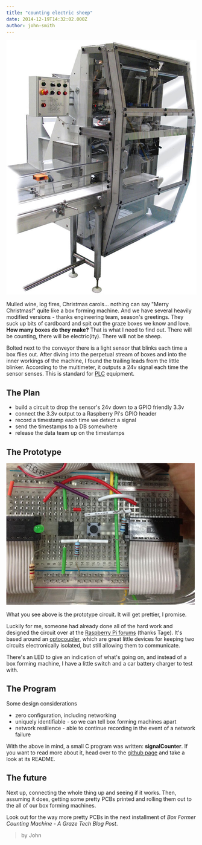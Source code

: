 ```yaml
---
title: "counting electric sheep"
date: 2014-12-19T14:32:02.000Z
author: john-smith
---
```


![box former][boxformer]

Mulled wine, log fires, Christmas carols... nothing can say "Merry Christmas!" quite like a box forming machine. And we have several heavily modified versions - thanks engineering team, season's greetings. They suck up bits of cardboard and spit out the graze boxes we know and love. **How many boxes do they make?** That is what I need to find out. There will be counting, there will be electric(ity). There will not be sheep.

Bolted next to the conveyor there is a light sensor that blinks each time a box flies out. After diving into the perpetual stream of boxes and into the inner workings of the machine, I found the trailing leads from the little blinker. According to the multimeter, it outputs a 24v signal each time the sensor senses. This is standard for [PLC](http://en.wikipedia.org/wiki/Programmable_logic_controller) equipment.

## The Plan

* build a circuit to drop the sensor's 24v down to a GPIO friendly 3.3v
* connect the 3.3v output to a Raspberry Pi's GPIO header
* record a timestamp each time we detect a signal
* send the timestamps to a DB somewhere
* release the data team up on the timestamps

## The Prototype

![breadboard][prototype]

What you see above is the prototype circuit. It will get prettier, I promise.

Luckily for me, someone had already done all of the hard work and designed the circuit over at the [Raspberry Pi forums](http://www.raspberrypi.org/forums/viewtopic.php?f=44&t=42938) (thanks Tage). It's based around an [optocoupler](http://en.wikipedia.org/wiki/Opto-isolator), which are great little devices for keeping two circuits electronically isolated, but still allowing them to communicate.

There's an LED to give an indication of what's going on, and instead of a box forming machine, I have a little switch and a car battery charger to test with.

## The Program

Some design considerations

* zero configuration, including networking
* uniquely identifiable - so we can tell box forming machines apart
* network resilience - able to continue recording in the event of a network failure

With the above in mind, a small C program was written: **signalCounter**. If you want to read more about it, head over to the [github page](https://github.com/graze/signalCounter/) and take a look at its README.

## The future

Next up, connecting the whole thing up and seeing if it works. Then, assuming it does, getting some pretty PCBs printed and rolling them out to the all of our box forming machines.

Look out for the way more pretty PCBs in the next installment of *Box Former Counting Machine - A Graze Tech Blog Post*.

>by John

[boxFormer]: /content/images/2014/12/box-former-1.jpg
[prototype]: /content/images/2014/Aug/breadboard-1.jpg
